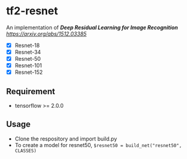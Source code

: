 # tf2-resnet

An implementation of _**Deep Residual Learning for Image Recognition** https://arxiv.org/abs/1512.03385_

- [x] Resnet-18
- [x] Resnet-34
- [x] Resnet-50
- [x] Resnet-101
- [x] Resnet-152

## Requirement
- tensorflow >= 2.0.0

## Usage
- Clone the respository and import build.py
- To create a model for resnet50, ``$resnet50 = build_net("resnet50", CLASSES)``
